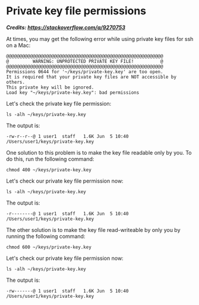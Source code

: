 # Private key file permissions

***Credits: https://stackoverflow.com/a/9270753***

At times, you may get the following error while using private key files for ssh on a Mac:

```
@@@@@@@@@@@@@@@@@@@@@@@@@@@@@@@@@@@@@@@@@@@@@@@@@@@@@@@@@@@
@         WARNING: UNPROTECTED PRIVATE KEY FILE!          @
@@@@@@@@@@@@@@@@@@@@@@@@@@@@@@@@@@@@@@@@@@@@@@@@@@@@@@@@@@@
Permissions 0644 for '~/keys/private-key.key' are too open.
It is required that your private key files are NOT accessible by others.
This private key will be ignored.
Load key "~/keys/private-key.key": bad permissions
```

Let's check the private key file permission:

```shell
ls -alh ~/keys/private-key.key
```

The output is:

```shell
-rw-r--r--@ 1 user1  staff   1.6K Jun  5 10:40 /Users/user1/keys/private-key.key
```

One solution to this problem is to make the key file readable only by you. To do this, run the following command:

```shell
chmod 400 ~/keys/private-key.key
```

Let's check our private key file permission now:

```shell
ls -alh ~/keys/private-key.key
```

The output is:

```shell
-r--------@ 1 user1  staff   1.6K Jun  5 10:40 /Users/user1/keys/private-key.key
```

The other solution is to make the key file read-writeable by only you by running the following command:

```shell
chmod 600 ~/keys/private-key.key
```

Let's check our private key file permission now:

```shell
ls -alh ~/keys/private-key.key
```

The output is:

```shell
-rw-------@ 1 user1  staff   1.6K Jun  5 10:40 /Users/user1/keys/private-key.key
```

